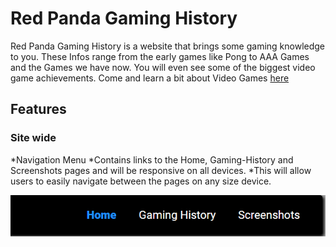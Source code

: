 # Red Panda Gaming History

Red Panda Gaming History is a website that brings some gaming knowledge to you. These Infos range from the early games like Pong to AAA Games and the Games we have now. You will even see some of the biggest video game achievements. Come and learn a bit about Video Games [here](https://duudlez.github.io/Red-Panda-Gaming-History/)

## Features

### Site wide
*Navigation Menu
     *Contains links to  the Home, Gaming-History and Screenshots pages and will be responsive on all devices.
     *This will allow users to easily navigate between the pages on any size device.

![Nav Menu](docs/readme-images/Navbar.png)